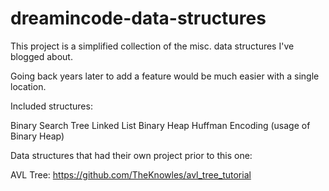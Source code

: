 # dreamincode-data-structures

This project is a simplified collection of the misc. data structures I've blogged about.

Going back years later to add a feature would be much easier with a single location.


Included structures:

Binary Search Tree
Linked List
Binary Heap
Huffman Encoding (usage of Binary Heap)

Data structures that had their own project prior to this one:

AVL Tree: https://github.com/TheKnowles/avl_tree_tutorial

